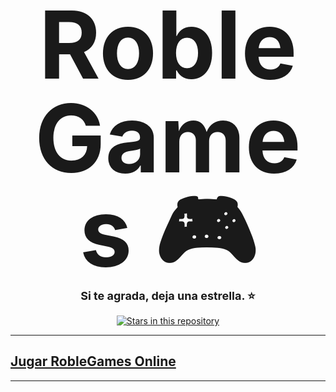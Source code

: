 <p align="center">
  <strong style="font-size: 150px; line-height: 1;">RobleGames 🎮</strong>
</p>
<p align="center">
  <strong style="font-size: 18px;">Si te agrada, deja una estrella. ⭐</strong>
</p>
<p align="center">
  <a href="https://github.com/RobleUY/RobleGames/stargazers"> 
    <img title="Stars in this repository" src="https://img.shields.io/github/stars/RobleUY/RobleGames?label=Estrellas&color=black&style=flat&logo=github&logoColor=white&labelColor=black&logoWidth=30&scale=12">
  </a>
</p>

---

## [Jugar RobleGames Online](https://RobleUY.github.io/RobleGames/)

---